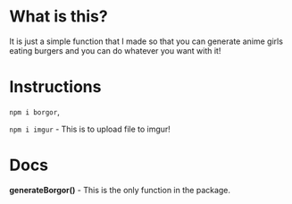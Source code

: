 # What is this?
It is just a simple function that I made so that you can generate anime girls eating burgers and you can do whatever you want with it!


# Instructions
`npm i borgor`,


`npm i imgur` - This is to upload file to imgur!

# Docs
**generateBorgor()** - This is the only function in the package.
